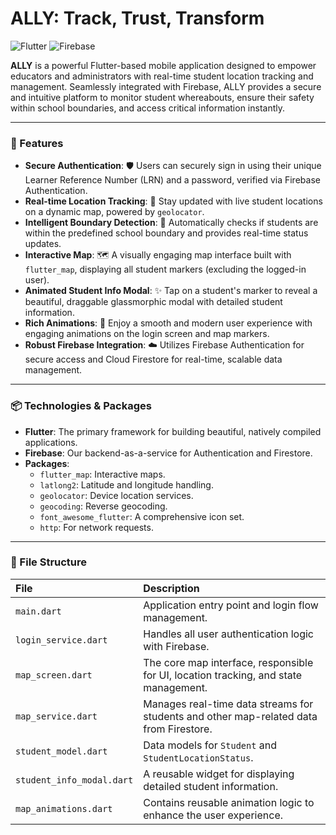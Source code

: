 # ALLY: Track, Trust, Transform

![Flutter](https://img.shields.io/badge/Flutter-02569B?style=for-the-badge&logo=flutter&logoColor=white) ![Firebase](https://img.shields.io/badge/Firebase-FFCA28?style=for-the-badge&logo=firebase&logoColor=black)

**ALLY** is a powerful Flutter-based mobile application designed to empower educators and administrators with real-time student location tracking and management. Seamlessly integrated with Firebase, ALLY provides a secure and intuitive platform to monitor student whereabouts, ensure their safety within school boundaries, and access critical information instantly.

---

### 🚀 Features

* **Secure Authentication**: 🛡️ Users can securely sign in using their unique Learner Reference Number (LRN) and a password, verified via Firebase Authentication.
* **Real-time Location Tracking**: 📍 Stay updated with live student locations on a dynamic map, powered by `geolocator`.
* **Intelligent Boundary Detection**: 🏫 Automatically checks if students are within the predefined school boundary and provides real-time status updates.
* **Interactive Map**: 🗺️ A visually engaging map interface built with `flutter_map`, displaying all student markers (excluding the logged-in user).
* **Animated Student Info Modal**: ✨ Tap on a student's marker to reveal a beautiful, draggable glassmorphic modal with detailed student information.
* **Rich Animations**: 🎨 Enjoy a smooth and modern user experience with engaging animations on the login screen and map markers.
* **Robust Firebase Integration**: ☁️ Utilizes Firebase Authentication for secure access and Cloud Firestore for real-time, scalable data management.

---

### 📦 Technologies & Packages

* **Flutter**: The primary framework for building beautiful, natively compiled applications.
* **Firebase**: Our backend-as-a-service for Authentication and Firestore.
* **Packages**:
    * `flutter_map`: Interactive maps.
    * `latlong2`: Latitude and longitude handling.
    * `geolocator`: Device location services.
    * `geocoding`: Reverse geocoding.
    * `font_awesome_flutter`: A comprehensive icon set.
    * `http`: For network requests.

---

### 📁 File Structure

| File | Description |
| :--- | :--- |
| `main.dart` | Application entry point and login flow management. |
| `login_service.dart` | Handles all user authentication logic with Firebase. |
| `map_screen.dart` | The core map interface, responsible for UI, location tracking, and state management. |
| `map_service.dart` | Manages real-time data streams for students and other map-related data from Firestore. |
| `student_model.dart` | Data models for `Student` and `StudentLocationStatus`. |
| `student_info_modal.dart`| A reusable widget for displaying detailed student information. |
| `map_animations.dart` | Contains reusable animation logic to enhance the user experience. |
